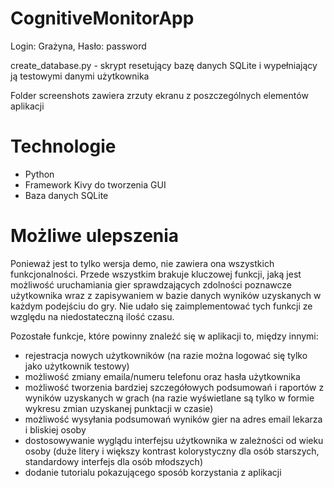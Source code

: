 # CognitiveMonitorApp

Login: Grażyna,
Hasło: password

create_database.py - skrypt resetujący bazę danych SQLite i wypełniający ją testowymi danymi użytkownika

Folder screenshots zawiera zrzuty ekranu z poszczególnych elementów aplikacji

# Technologie

- Python
- Framework Kivy do tworzenia GUI
- Baza danych SQLite

# Możliwe ulepszenia

Ponieważ jest to tylko wersja demo, nie zawiera ona wszystkich funkcjonalności. Przede wszystkim brakuje kluczowej funkcji, jaką jest możliwość uruchamiania gier sprawdzających zdolności poznawcze użytkownika wraz z zapisywaniem w bazie danych wyników uzyskanych w każdym podejściu do gry. Nie udało się zaimplementować tych funkcji ze względu na niedostateczną ilość czasu. 

Pozostałe funkcje, które powinny znaleźć się w aplikacji to, między innymi:

- rejestracja nowych użytkowników (na razie można logować się tylko jako użytkownik testowy)
- możliwość zmiany emaila/numeru telefonu oraz hasła użytkownika
- możliwość tworzenia bardziej szczegółowych podsumowań i raportów z wyników uzyskanych w grach (na razie wyświetlane są tylko w formie wykresu zmian uzyskanej punktacji w czasie)
- możliwość wysyłania podsumowań wyników gier na adres email lekarza i bliskiej osoby
- dostosowywanie wyglądu interfejsu użytkownika w zależności od wieku osoby (duże litery i większy kontrast kolorystyczny dla osób starszych, standardowy interfejs dla osób młodszych)
- dodanie tutorialu pokazującego sposób korzystania z aplikacji

